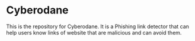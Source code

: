 # Cyberodane
This is the repository for Cyberodane. It is a Phishing link detector that can help users know links of website that are malicious and can avoid them. 
